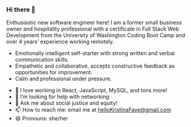 ### Hi there 👋

Enthusiastic new software engineer here! I am a former small business owner and hospitality professional with a certificate in Full Stack Web Development from the University of Washington Coding Boot Camp and over 4 years’ experience working remotely.  
* Emotionally intelligent self-starter with strong written and verbal communication skills.  
* Empathetic and collaborative, accepts constructive feedback as opportunities for improvement.  
* Calm and professional under pressure.  

- 🌱 I love working in React, JavaScript, MySQL, and tons more!
- 🤔 I’m looking for help with networking
- 💬 Ask me about social justice and equity!
- 📫 How to reach me: email me at helloKristinaFaye@gmail.com
- 😄 Pronouns: she/her


<!--
**KGlinoga/kglinoga** is a ✨ _special_ ✨ repository because its `README.md` (this file) appears on your GitHub profile.

Here are some ideas to get you started:

- 🔭 I’m currently working on ...
- 🌱 I’m currently learning ...
- 👯 I’m looking to collaborate on ...
- 🤔 I’m looking for help with ...
- 💬 Ask me about ...
- 📫 How to reach me: ...
- 😄 Pronouns: ...
- ⚡ Fun fact: ...
-->
